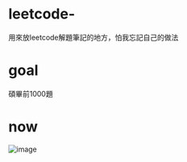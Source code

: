 # leetcode-
用來放leetcode解題筆記的地方，怕我忘記自己的做法
# goal
碩畢前1000題
# now
![image](https://github.com/Yi-Chung-Chen/leetcode-/assets/94212671/8c13f56f-e553-4ff8-bcbf-94d17fb5ab83)

